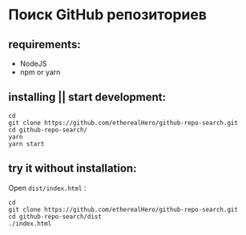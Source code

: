 # Поиск GitHub репозиториев

## requirements:

- NodeJS
- npm or yarn

## installing || start development:

```
cd
git clone https://github.com/etherealHero/github-repo-search.git
cd github-repo-search/
yarn
yarn start
```

## try it without installation:

Open `dist/index.html` :

```
cd
git clone https://github.com/etherealHero/github-repo-search.git
cd github-repo-search/dist
./index.html
```
